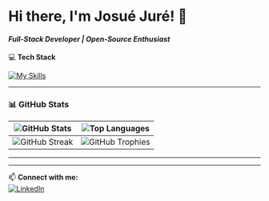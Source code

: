 # Hi there, I'm Josué Juré! 👋  
#### *Full-Stack Developer | Open-Source Enthusiast*  

💻 **Tech Stack**  

[![My Skills](https://skillicons.dev/icons?i=react,ts,js,tailwind,nodejs,prisma,git,py,html,css)](https://skillicons.dev)  

---

### 📊 **GitHub Stats**  

| ![GitHub Stats](https://github-readme-stats.vercel.app/api?username=JosueJURE&show_icons=true&theme=dracula&hide_border=true) | ![Top Languages](https://github-readme-stats.vercel.app/api/top-langs/?username=JosueJURE&layout=compact&theme=dracula&hide_border=true) |
|------------------------------------------------------------------------------------------------------------------------------------|----------------------------------------------------------------------------------------------------------------------------------------------|
| ![GitHub Streak](https://streak-stats.demolab.com?user=JosueJURE&theme=dracula&hide_border=true)                              | ![GitHub Trophies](https://github-profile-trophy.vercel.app/?username=JosueJURE&theme=onedark&no-bg=true&no-frame=true)                  |

---



---

📫 **Connect with me:**  
[![LinkedIn](https://skillicons.dev/icons?i=linkedin)](http://linkedin.com/in/josue-jure)  



















